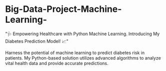 # Big-Data-Project-Machine-Learning-

"🩺 Empowering Healthcare with Python Machine Learning. Introducing My Diabetes Prediction Model! 📈"

Harness the potential of machine learning to predict diabetes risk in patients. 
My Python-based solution utilizes advanced algorithms to analyze vital health data and provide accurate predictions. 
